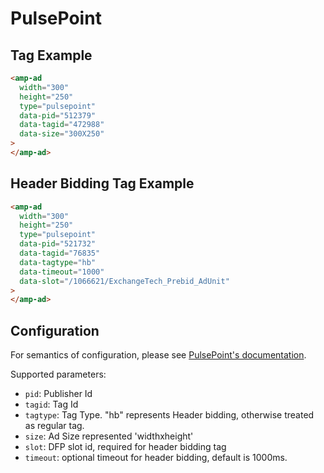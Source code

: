 # PulsePoint

## Tag Example

```html
<amp-ad
  width="300"
  height="250"
  type="pulsepoint"
  data-pid="512379"
  data-tagid="472988"
  data-size="300X250"
>
</amp-ad>
```

## Header Bidding Tag Example

```html
<amp-ad
  width="300"
  height="250"
  type="pulsepoint"
  data-pid="521732"
  data-tagid="76835"
  data-tagtype="hb"
  data-timeout="1000"
  data-slot="/1066621/ExchangeTech_Prebid_AdUnit"
>
</amp-ad>
```

## Configuration

For semantics of configuration, please see [PulsePoint's documentation](https://www.pulsepoint.com).

Supported parameters:

-   `pid`: Publisher Id
-   `tagid`: Tag Id
-   `tagtype`: Tag Type. "hb" represents Header bidding, otherwise treated as regular tag.
-   `size`: Ad Size represented 'widthxheight'
-   `slot`: DFP slot id, required for header bidding tag
-   `timeout`: optional timeout for header bidding, default is 1000ms.
